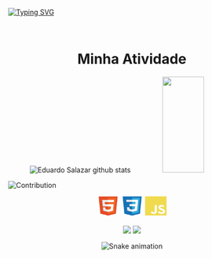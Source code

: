 [![Typing SVG](https://readme-typing-svg.herokuapp.com/?color=3CB371&size=35&center=true&vCenter=true&width=1000&padding=50&lines=Olá,+Seja+Bem-Vindo+:%29)](https://git.io/typing-svg)

<br>

<h1 align="center">Minha Atividade</h1>
<div align="center">  
  <img width="49%" height="195px" src="https://github-readme-stats.vercel.app/api?username=eu-salazar&show_icons=true&count_private=true&hide_border=true&theme=gotham" alt="Eduardo Salazar github stats"/> 
  <img width="41%" height="195px" src="https://github-readme-stats.vercel.app/api/top-langs/?username=eu-salazar&layout=compact&hide_border=true&theme=gotham"/>
</div>

![Contribution](https://activity-graph.herokuapp.com/graph?username=eu-salazar&theme=gotham&hide_border=true&area=true)

<div align="center">
  <img alt="HTML" height="40" width="45" src="https://raw.githubusercontent.com/devicons/devicon/master/icons/html5/html5-original.svg">
  <img alt="CSS" height="40" width="45" src="https://raw.githubusercontent.com/devicons/devicon/master/icons/css3/css3-original.svg">
  <img alt="Js" height="40" width="45" src="https://raw.githubusercontent.com/devicons/devicon/master/icons/javascript/javascript-plain.svg">
</div><br>

<div align="center">
  <a href = ""><img src="https://img.shields.io/badge/-Gmail-%23333?style=for-the-badge&logo=gmail&logoColor=white" target="_blank"></a>
  <a href="" target="_blank"><img src="https://img.shields.io/badge/-LinkedIn-%230077B5?style=for-the-badge&logo=linkedin&logoColor=white" target="_blank"></a> 
</div>

<div align="center">
  
  ![Snake animation](https://github.com/eu-salazar/eu-salazar/blob/output/github-contribution-grid-snake.svg)
  
</div>

